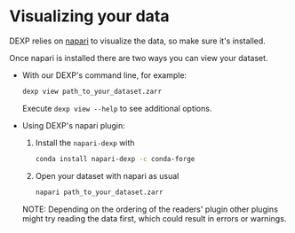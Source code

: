 # Visualizing your data

DEXP relies on [napari](https://napari.org/) to visualize the data, so make sure it's installed.

Once napari is installed there are two ways you can view your dataset.

- With our DEXP's command line, for example:

    ```bash
    dexp view path_to_your_dataset.zarr
    ```

    Execute `dexp view --help` to see additional options.

- Using DEXP's napari plugin:

    1. Install the `napari-dexp` with
        ```bash
        conda install napari-dexp -c conda-forge
        ```

    2. Open your dataset with napari as usual
        ```bash
        napari path_to_your_dataset.zarr
        ```

    NOTE: Depending on the ordering of the readers' plugin other plugins might try reading the data first, which could result in errors or warnings.
